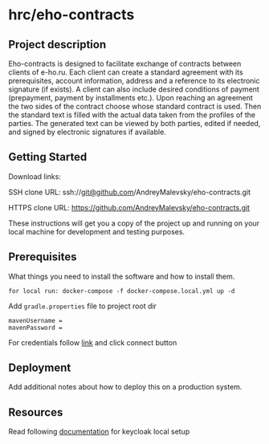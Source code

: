 # hrc/eho-contracts

## Project description

Eho-contracts is designed to facilitate exchange of contracts between clients of e-ho.ru.
Each client can create a standard agreement with its prerequisites, account information, address and 
a reference to its electronic signature (if exists). A client can also include desired conditions of payment
(prepayment, payment by installments etc.). Upon reaching an agreement the two sides of the contract choose 
whose standard contract is used. Then the standard text is filled with the actual data taken from the
profiles of the parties. The generated text can be viewed by both parties, edited if needed, and signed
by electronic signatures if available.

## Getting Started

Download links:

SSH clone URL: ssh://git@github.com/AndreyMalevsky/eho-contracts.git

HTTPS clone URL: https://github.com/AndreyMalevsky/eho-contracts.git



These instructions will get you a copy of the project up and running on your local machine for development and testing purposes.

## Prerequisites

What things you need to install the software and how to install them.

```
for local run: docker-compose -f docker-compose.local.yml up -d 
```
Add `gradle.properties` file to project root dir

```
mavenUsername = 
mavenPassword = 
```
For credentials follow <a href="https://rdclr.jetbrains.space/p/hrc/packages/maven/maven/ru.eho/common-lib?v=0.0.1-SNAPSHOT">link</a> and click connect button

## Deployment

Add additional notes about how to deploy this on a production system.

## Resources

Read following <a href="https://rdclr.jetbrains.space/p/hrc/documents/Development/a/%D0%A0%D0%B5%D0%B3%D0%B8%D1%81%D1%82%D1%80%D0%B0%D1%86%D0%B8%D1%8F-%D0%B8-%D0%90%D0%B2%D1%82%D0%BE%D1%80%D0%B8%D0%B7%D0%B0%D1%86%D0%B8%D1%8F-%D1%81-KeyCloak">documentation</a> for keycloak local setup